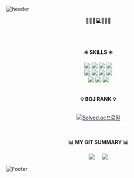 ![header](https://capsule-render.vercel.app/api?type=waving&color=C8DBBE&height=200&section=header&text=RyunKyung%20Kim&animation=twinkling&fontSize=50&fontAlignY=35&fontColor=fff)
 


<div align="center">
 <div>
  
  <b>🧑🏻‍💻💻🎵🍦🍍</b>
  
 </div>
 <br/><br/>
 <div>
  
  <b>✳️ SKILLS ✳️</b><br/>
  
  
  <img src="https://img.shields.io/badge/java-007396?style=flat&logo=java&logoColor=white">
  <img src="https://img.shields.io/badge/spring-6DB33F?style=flat&logo=spring&logoColor=white">
  <img src="https://img.shields.io/badge/python-3776AB?style=flat&logo=python&logoColor=white"> 
  <img src="https://img.shields.io/badge/mysql-4479A1?style=flat&logo=mysql&logoColor=white"> 
  <br/>
  <img src="https://img.shields.io/badge/javascript-F7DF1E?style=flat&logo=javascript&logoColor=black"> 
  <img src="https://img.shields.io/badge/react-61DAFB?style=flat&logo=react&logoColor=black"> 
  <img src="https://img.shields.io/badge/html5-E34F26?style=flat&logo=html5&logoColor=white"> 
  <img src="https://img.shields.io/badge/css-1572B6?style=flat&logo=css3&logoColor=white"> 
  <br/>
  <img src="https://img.shields.io/badge/amazonaws-232F3E?style=flat&logo=amazonaws&logoColor=white"> 
  <img src="https://img.shields.io/badge/docker-2496ED?style=flat&logo=docker&logoColor=white"> 
  <img src="https://img.shields.io/badge/postman-FF6C37?style=flat&logo=postman&logoColor=white"> 
 
  
 </div>
 <br/><br/>
 <div>
  <b>💡 BOJ RANK 💡</b><br/><br/>
   
   [![Solved.ac프로필](http://mazassumnida.wtf/api/v2/generate_badge?boj=ddukbul04)](https://solved.ac/ddukbul04)

 </div>
 <br/><br/>
 <div align="center">
   <b>📊 MY GIT SUMMARY 📊</b><br/><br/>
   
   <img src="https://github-readme-stats.vercel.app/api/top-langs/?username=loisRK&layout=compact&bg_color=C8DBBE&title_color=fff&text_color=fff">
   &nbsp;&nbsp;&nbsp;
   <img src="https://github-readme-stats.vercel.app/api?username=loisRK&show_icons=false&bg_color=C8DBBE&title_color=fff&text_color=fff">

  </div>
</div>

![Footer](https://capsule-render.vercel.app/api?type=waving&color=EEEEEE&height=200&section=footer)
